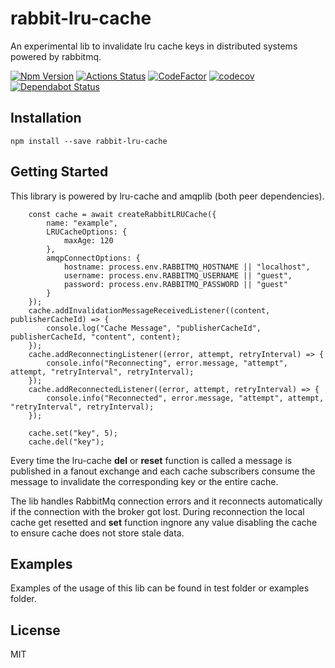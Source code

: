 # rabbit-lru-cache
An experimental lib to invalidate lru cache keys in distributed systems powered by rabbitmq.

[ ![Npm Version](https://badge.fury.io/js/rabbit-lru-cache.svg)](https://www.npmjs.com/package/rabbit-lru-cache)
[![Actions Status](https://github.com/francescorivola/rabbit-lru-cache/workflows/Node%20CI/badge.svg)](https://github.com/francescorivola/rabbit-lru-cache/actions)
[![CodeFactor](https://www.codefactor.io/repository/github/francescorivola/rabbit-lru-cache/badge)](https://www.codefactor.io/repository/github/francescorivola/rabbit-lru-cache)
[![codecov](https://codecov.io/gh/francescorivola/rabbit-lru-cache/branch/master/graph/badge.svg)](https://codecov.io/gh/francescorivola/rabbit-lru-cache)
[![Dependabot Status](https://api.dependabot.com/badges/status?host=github&repo=francescorivola/rabbit-lru-cache)](https://dependabot.com)

## Installation

` npm install --save rabbit-lru-cache `

## Getting Started

This library is powered by lru-cache and amqplib (both peer dependencies).

```
    const cache = await createRabbitLRUCache({
        name: "example",
        LRUCacheOptions: {
            maxAge: 120
        },
        amqpConnectOptions: {
            hostname: process.env.RABBITMQ_HOSTNAME || "localhost",
            username: process.env.RABBITMQ_USERNAME || "guest",
            password: process.env.RABBITMQ_PASSWORD || "guest"
        }
    });
    cache.addInvalidationMessageReceivedListener((content, publisherCacheId) => {
        console.log("Cache Message", "publisherCacheId", publisherCacheId, "content", content);
    });
    cache.addReconnectingListener((error, attempt, retryInterval) => {
        console.info("Reconnecting", error.message, "attempt", attempt, "retryInterval", retryInterval);
    });
    cache.addReconnectedListener((error, attempt, retryInterval) => {
        console.info("Reconnected", error.message, "attempt", attempt, "retryInterval", retryInterval);
    });
    
    cache.set("key", 5);
    cache.del("key");
```

Every time the lru-cache **del** or **reset** function is called a message is published in a fanout exchange and each cache subscribers consume the message to invalidate the corresponding key or the entire cache.

The lib handles RabbitMq connection errors and it reconnects automatically if the connection with the broker got lost. During reconnection the local cache get resetted and **set** function ingnore any value disabling the cache to ensure cache does not store stale data. 

## Examples

Examples of the usage of this lib can be found in test folder or examples folder.

## License

MIT
